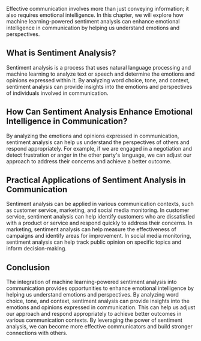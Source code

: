 
Effective communication involves more than just conveying information; it also requires emotional intelligence. In this chapter, we will explore how machine learning-powered sentiment analysis can enhance emotional intelligence in communication by helping us understand emotions and perspectives.

What is Sentiment Analysis?
---------------------------

Sentiment analysis is a process that uses natural language processing and machine learning to analyze text or speech and determine the emotions and opinions expressed within it. By analyzing word choice, tone, and context, sentiment analysis can provide insights into the emotions and perspectives of individuals involved in communication.

How Can Sentiment Analysis Enhance Emotional Intelligence in Communication?
---------------------------------------------------------------------------

By analyzing the emotions and opinions expressed in communication, sentiment analysis can help us understand the perspectives of others and respond appropriately. For example, if we are engaged in a negotiation and detect frustration or anger in the other party's language, we can adjust our approach to address their concerns and achieve a better outcome.

Practical Applications of Sentiment Analysis in Communication
-------------------------------------------------------------

Sentiment analysis can be applied in various communication contexts, such as customer service, marketing, and social media monitoring. In customer service, sentiment analysis can help identify customers who are dissatisfied with a product or service and respond quickly to address their concerns. In marketing, sentiment analysis can help measure the effectiveness of campaigns and identify areas for improvement. In social media monitoring, sentiment analysis can help track public opinion on specific topics and inform decision-making.

Conclusion
----------

The integration of machine learning-powered sentiment analysis into communication provides opportunities to enhance emotional intelligence by helping us understand emotions and perspectives. By analyzing word choice, tone, and context, sentiment analysis can provide insights into the emotions and opinions expressed in communication. This can help us adjust our approach and respond appropriately to achieve better outcomes in various communication contexts. By leveraging the power of sentiment analysis, we can become more effective communicators and build stronger connections with others.
